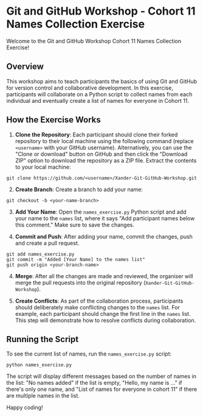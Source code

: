 # Git and GitHub Workshop - Cohort 11 Names Collection Exercise

Welcome to the Git and GitHub Workshop Cohort 11 Names Collection Exercise!

## Overview

This workshop aims to teach participants the basics of using Git and GitHub for version control and collaborative development. In this exercise, participants will collaborate on a Python script to collect names from each individual and eventually create a list of names for everyone in Cohort 11.

## How the Exercise Works

1. **Clone the Repository**:
   Each participant should clone their forked repository to their local machine using the following command (replace `<username>` with your GitHub username).   Alternatively, you can use the "Clone or download" button on GitHub and then click the "Download ZIP" option to download the repository as a ZIP file. Extract the contents to your local machine:

```
git clone https://github.com/<username>/Xander-Git-GitHub-Workshop.git
```
2. **Create Branch**:
   Create a branch to add your name:

```
git checkout -b <your-name-branch>
```

3. **Add Your Name**:
   Open the `names_exercise.py` Python script and add your name to the `names` list, where it says "Add participant names below this comment." Make sure to save the changes.

3. **Commit and Push**:
   After adding your name, commit the changes, push and create a pull request.

```
git add names_exercise.py
git commit -m "Added [Your Name] to the names list"
git push origin <your-branch-name>
```
   
4. **Merge**:
   After all the changes are made and reviewed, the organiser will merge the pull requests into the original repository (`Xander-Git-GitHub-Workshop`).

6. **Create Conflicts**:
   As part of the collaboration process, participants should deliberately make conflicting changes to the `names` list. For example, each participant should change the first    line in the `names` list. This step will demonstrate how to resolve conflicts during collaboration.
   
## Running the Script

To see the current list of names, run the `names_exercise.py` script:

```python names_exercise.py```

The script will display different messages based on the number of names in the list: "No names added" if the list is empty, "Hello, my name is ..." if there's only one name, and "List of names for everyone in cohort 11" if there are multiple names in the list.

Happy coding!
